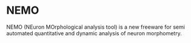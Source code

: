 # NEMO
NEMO (NEuron MOrphological analysis tool) is a new freeware for semi automated quantitative and dynamic analysis of neuron morphometry.
